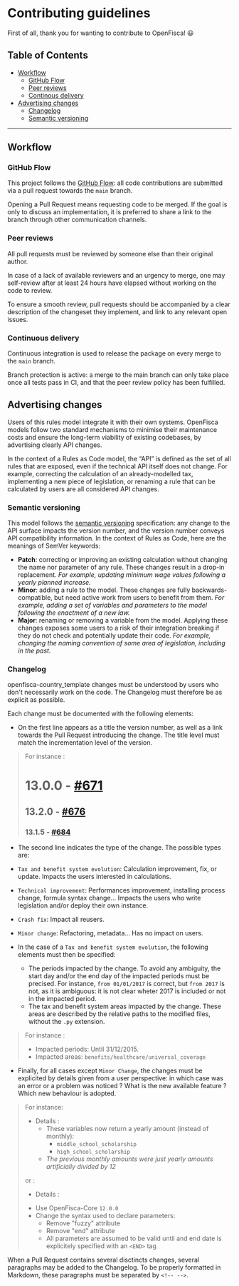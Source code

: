 # Contributing guidelines

First of all, thank you for wanting to contribute to OpenFisca! :smiley:

## Table of Contents

- [Workflow](#workflow)
  - [GitHub Flow](#github-flow)
  - [Peer reviews](#peer-reviews)
  - [Continous delivery](#continuous-delivery)
- [Advertising changes](#advertising-changes)
  - [Changelog](#changelog)
  - [Semantic versioning](#semantic-versioning)

- - -

## Workflow

### GitHub Flow

This project follows the [GitHub Flow](https://guides.github.com/introduction/flow/): all code contributions are submitted via a pull request towards the `main` branch.

Opening a Pull Request means requesting code to be merged. If the goal is only to discuss an implementation, it is preferred to share a link to the branch through other communication channels.

### Peer reviews

All pull requests must be reviewed by someone else than their original author.

In case of a lack of available reviewers and an urgency to merge, one may self-review after at least 24 hours have elapsed without working on the code to review.

To ensure a smooth review, pull requests should be accompanied by a clear description of the changeset they implement, and link to any relevant open issues.

### Continuous delivery

Continuous integration is used to release the package on every merge to the `main` branch.

Branch protection is active: a merge to the main branch can only take place once all tests pass in CI, and that the peer review policy has been fulfilled.

## Advertising changes

Users of this rules model integrate it with their own systems. OpenFisca models follow two standard mechanisms to minimise their maintenance costs and ensure the long-term viability of existing codebases, by advertising clearly API changes.

In the context of a Rules as Code model, the “API” is defined as the set of all rules that are exposed, even if the technical API itself does not change. For example, correcting the calculation of an already-modelled tax, implementing a new piece of legislation, or renaming a rule that can be calculated by users are all considered API changes.

### Semantic versioning

This model follows the [semantic versioning](http://semver.org/) specification: any change to the API surface impacts the version number, and the version number conveys API compatibility information. In the context of Rules as Code, here are the meanings of SemVer keywords:

- **Patch**: correcting or improving an existing calculation without changing the name nor parameter of any rule. These changes result in a drop-in replacement. _For example, updating minimum wage values following a yearly planned increase._
- **Minor**: adding a rule to the model. These changes are fully backwards-compatible, but need active work from users to benefit from them. _For example, adding a set of variables and parameters to the model following the enactment of a new law._
- **Major**: renaming or removing a variable from the model. Applying these changes exposes some users to a risk of their integration breaking if they do not check and potentially update their code. _For example, changing the naming convention of some area of legislation, including in the past._





### Changelog

openfisca-country_template changes must be understood by users who don't necessarily work on the code. The Changelog must therefore be as explicit as possible.

Each change must be documented with the following elements:

- On the first line appears as a title the version number, as well as a link towards the Pull Request introducing the change. The title level must match the incrementation level of the version.


> For instance :
> # 13.0.0 - [#671](https://example.com/repository/pull/671)
>
> ## 13.2.0 - [#676](https://example.com/repository/pull/676)
>
> ### 13.1.5 - [#684](https://example.com/repository/pull/684)

- The second line indicates the type of the change. The possible types are:
 - `Tax and benefit system evolution`: Calculation improvement, fix, or update. Impacts the users interested in calculations.
 - `Technical improvement`: Performances improvement, installing process change, formula syntax change… Impacts the users who write legislation and/or deploy their own instance.
 - `Crash fix`: Impact all reusers.
 - `Minor change`: Refactoring, metadata… Has no impact on users.

- In the case of a `Tax and benefit system evolution`, the following elements must then be specified:
  - The periods impacted by the change. To avoid any ambiguity, the start day and/or the end day of the impacted periods must be precised. For instance, `from 01/01/2017` is correct, but `from 2017` is not, as it is ambiguous: it is not clear wheter 2017 is included or not in the impacted period.
  - The tax and benefit system areas impacted by the change. These areas are described by the relative paths to the modified files, without the `.py` extension.

> For instance :
> - Impacted periods: Until 31/12/2015.
> - Impacted areas: `benefits/healthcare/universal_coverage`

- Finally, for all cases except `Minor Change`, the changes must be explicited by details given from a user perspective: in which case was an error or a problem was noticed ? What is the new available feature ? Which new behaviour is adopted.

> For instance:
>
> * Details :
>   - These variables now return a yearly amount (instead of monthly):
>     - `middle_school_scholarship`
>     - `high_school_scholarship`
>   - _The previous monthly amounts were just yearly amounts artificially divided by 12_
>
> or :
>
> * Details :
>  - Use OpenFisca-Core `12.0.0`
>  - Change the syntax used to declare parameters:
>      - Remove "fuzzy" attribute
>      - Remove "end" attribute
>      - All parameters are assumed to be valid until and end date is explicitely specified with an `<END>` tag

When a Pull Request contains several disctincts changes, several paragraphs may be added to the Changelog. To be properly formatted in Markdown, these paragraphs must be separated by `<!-- -->`.
